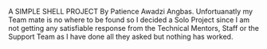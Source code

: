 A SIMPLE SHELL PROJECT
By Patience Awadzi Angbas.
Unfortuanatly my Team mate is no where to be found so I decided a Solo Project
since I am not getting any satisfiable response from the
Technical Mentors, Staff or the Support Team as I have done all they
asked but nothing has worked.
